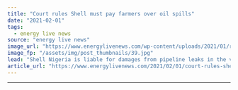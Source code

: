 ```yaml
---
title: "Court rules Shell must pay farmers over oil spills"
date: "2021-02-01"
tags: 
  - energy live news
source: "energy live news"
image_url: "https://www.energylivenews.com/wp-content/uploads/2021/01/rs1350_child-standing-at-oil-polluted-river-banks-at-home-town-goi-e1611925312341_720x412.jpg"
image_fp: "/assets/img/post_thumbnails/39.jpg"
lead: "Shell Nigeria is liable for damages from pipeline leaks in the villages of Oruma and Goi, the Hague Court of Appeals said in a ruling"
article_url: "https://www.energylivenews.com/2021/02/01/court-rules-shell-must-pay-farmers-over-oil-spills/"
---
```


---
